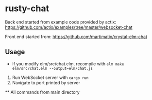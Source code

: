 # rusty-chat

Back end started from example code provided by actix: https://github.com/actix/examples/tree/master/websocket-chat

Front end started from: https://github.com/martimatix/crystal-elm-chat

## Usage
* If you modify elm/src/chat.elm, recompile with `elm make elm/src/chat.elm --output=elm/chat.js`
1. Run WebSocket server with `cargo run`
2. Navigate to port printed by server

** All commands from main directory
